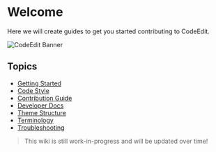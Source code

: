 # Welcome

Here we will create guides to get you started contributing to CodeEdit.

![CodeEdit Banner](https://user-images.githubusercontent.com/806104/163101427-4787970f-c78b-4a98-a29b-1ef26b62fd40.png)

## Topics

* [Getting Started](./Getting-Started)
* [Code Style](./Code-Style)
* [Contribution Guide](https://github.com/CodeEditApp/CodeEdit/blob/main/CONTRIBUTING.md)
* [Developer Docs](./Developer-Docs)
* [Theme Structure](./Theme-Structure)
* [Terminology](./Terminology)
* [Troubleshooting](./Troubleshooting)

> This wiki is still work-in-progress and will be updated over time!
